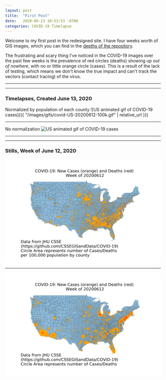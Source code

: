 ```yaml
---
layout: post
title:  "First Post"
date:   2020-06-13 10:53:53 -0700
categories: COVID-19 Timelapse
---
```

Welcome to my first post in the redesigned site. I have four weeks worth of GIS images, which you can find in the [depths of the repository](https://github.com/kekoziar/covid19-images/tree/master/images/gifs).

The frustrating and scary thing I've noticed in the COVID-19 images over the past few weeks is the prevalence of red circles (deaths) showing up *out of nowhere*, with no or little orange circle (cases). This is a result of the lack of testing, which means we don't know the true impact and can't track the vectors (contact tracing) of the virus.

---
---
### Timelapses, Created June 13, 2020

Normalized by population of each county
![US animated gif of COVID-19 cases]({{ "/images/gifs/covid-US-20200612-100k.gif" | relative_url }})

---

No normalization
![US animated gif of COVID-19 cases](/images/gifs/covid-US-20200612.gif)

---
---
### Stills, Week of June 12, 2020

![US map of COVID-19 cases](/images/jpg/covidMapUS_1.00e+05_run2020-06-13_weekOf20200612.jpg)

---
![US map of COVID-19 cases](/images/jpg/covidMapUS_1_run2020-06-13_weekOf20200612.jpg)

